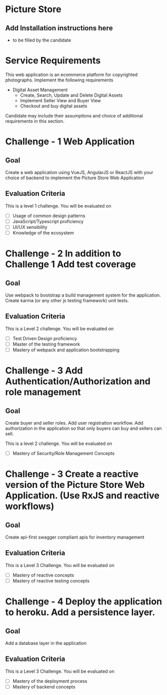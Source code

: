 # Picture Store

## Add Installation instructions here
 - to be filled by the candidate

# Service Requirements
This web application is an ecommerce platform for copyrighted photographs. Implement the following requirements

* Digital Asset Management
  - Create, Search, Update and Delete Digital Assets
  - Implement Seller View and Buyer View
  - Checkout and buy digital assets

Candidate may include their assumptions and choice of additional requirements in this section.

# Challenge - 1 Web Application

## Goal

Create a web application using VueJS, AngularJS or ReactJS with your choice of backend to implement the Picture Store Web Application

## Evaluation Criteria
This is a level 1 challenge. You will be evaluated on 
- [ ] Usage of common design patterns
- [ ] JavaScript/Typescript proficiency
- [ ] UI/UX sensibility
- [ ] Knowledge of the ecosystem

# Challenge - 2 In addition to Challenge 1 Add test coverage

## Goal

Use webpack to bootstrap a build management system for the application. Create karma (or any other js testing framework) unit tests.

## Evaluation Criteria
This is a Level 2 challenge. You will be evaluated on 
- [ ] Test Driven Design proficiency 
- [ ] Master of the testing framework
- [ ] Mastery of webpack and application bootstrapping

# Challenge - 3 Add Authentication/Authorization and role management

## Goal

Create buyer and seller roles. Add user registration workflow. Add authorization in the application so that only buyers can buy and sellers can sell.

This is a level 2 challenge. You will be evaluated on
 - [ ]  Mastery of Security/Role Management Concepts

# Challenge - 3 Create a reactive version of the Picture Store Web Application. (Use RxJS and reactive workflows)

## Goal

Create api-first swagger compliant apis for inventory management

## Evaluation Criteria
This is a Level 3 Challenge. You will be evaluated on 
- [ ] Mastery of reactive concepts
- [ ] Mastery of reactive testing concepts

# Challenge - 4 Deploy the application to heroku. Add a persistence layer. 

## Goal

Add a database layer in the application

## Evaluation Criteria
This is a Level 3 Challenge. You will be evaluated on 
- [ ] Mastery of the deployment process
- [ ] Mastery of backend concepts
